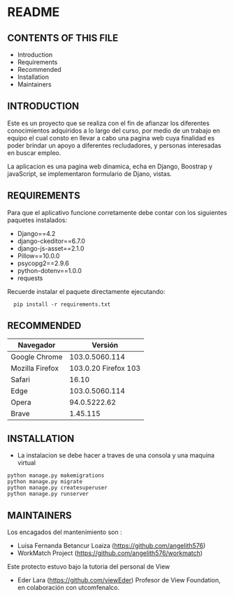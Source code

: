 # README

## CONTENTS OF THIS FILE
   
* Introduction
* Requirements
* Recommended
* Installation
* Maintainers


## INTRODUCTION

Este es un proyecto que se realiza con el fin de afianzar los diferentes conocimientos
adquiridos  a lo largo del curso, por medio de un trabajo en equipo el cual consto
en llevar a cabo una pagina web cuya finalidad es poder brindar un apoyo a diferentes 
recludadores, y personas interesadas en buscar empleo.

La aplicacion es una pagina web dinamica, echa en Django, Boostrap y javaScript,
se implementaron formulario de Djano, vistas.


## REQUIREMENTS

Para que el aplicativo funcione corretamente debe contar con los siguientes paquetes instalados:

* Django==4.2
* django-ckeditor==6.7.0
* django-js-asset==2.1.0
* Pillow==10.0.0
* psycopg2==2.9.6
* python-dotenv==1.0.0
* requests

Recuerde instalar el paquete directamente ejecutando:
```
  pip install -r requirements.txt
```

## RECOMMENDED

|   Navegador |	Versión |
|---|---|
|   Google Chrome   |   103.0.5060.114	
|   Mozilla Firefox |   103.0.20 Firefox 103	
|   Safari  |   16.10	
|   Edge    |   103.0.5060.114	
|   Opera   |   94.0.5222.62	
|   Brave   |   1.45.115	


## INSTALLATION
 
* La instalacion se debe hacer a traves de una consola y una maquina virtual 

```
python manage.py makemigrations
python manage.py migrate
python manage.py createsuperuser
python manage.py runserver
```

## MAINTAINERS


Los encagados del mantenimiento son :

* Luisa Fernanda Betancur Loaiza (https://github.com/angelith576) 
* WorkMatch Project (https://github.com/angelith576/workmatch)

Este protecto estuvo bajo la tutoria del personal de View

* Eder Lara (https://github.com/viewEder)
  Profesor de View Foundation, en colaboración con utcomfenalco.